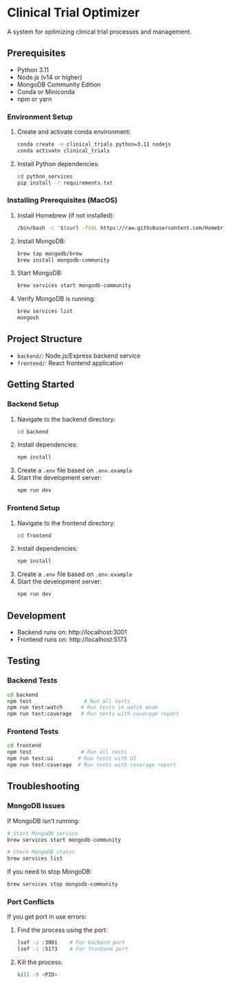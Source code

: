 # Clinical Trial Optimizer

A system for optimizing clinical trial processes and management.

## Prerequisites

- Python 3.11
- Node.js (v14 or higher)
- MongoDB Community Edition
- Conda or Miniconda
- npm or yarn

### Environment Setup

1. Create and activate conda environment:
   ```bash
   conda create -n clinical_trials python=3.11 nodejs
   conda activate clinical_trials
   ```

2. Install Python dependencies:
   ```bash
   cd python_services
   pip install -r requirements.txt
   ```

### Installing Prerequisites (MacOS)

1. Install Homebrew (if not installed):
   ```bash
   /bin/bash -c "$(curl -fsSL https://raw.githubusercontent.com/Homebrew/install/HEAD/install.sh)"
   ```

2. Install MongoDB:
   ```bash
   brew tap mongodb/brew
   brew install mongodb-community
   ```

3. Start MongoDB:
   ```bash
   brew services start mongodb-community
   ```

4. Verify MongoDB is running:
   ```bash
   brew services list
   mongosh
   ```

## Project Structure

- `backend/`: Node.js/Express backend service
- `frontend/`: React frontend application

## Getting Started

### Backend Setup

1. Navigate to the backend directory:
   ```bash
   cd backend
   ```
2. Install dependencies:
   ```bash
   npm install
   ```
3. Create a `.env` file based on `.env.example`
4. Start the development server:
   ```bash
   npm run dev
   ```

### Frontend Setup

1. Navigate to the frontend directory:
   ```bash
   cd frontend
   ```
2. Install dependencies:
   ```bash
   npm install
   ```
3. Create a `.env` file based on `.env.example`
4. Start the development server:
   ```bash
   npm run dev
   ```

## Development

- Backend runs on: http://localhost:3001
- Frontend runs on: http://localhost:5173

## Testing

### Backend Tests
```bash
cd backend
npm test                 # Run all tests
npm run test:watch      # Run tests in watch mode
npm run test:coverage   # Run tests with coverage report
```

### Frontend Tests
```bash
cd frontend
npm test                # Run all tests
npm run test:ui        # Run tests with UI
npm run test:coverage  # Run tests with coverage report
```

## Troubleshooting

### MongoDB Issues

If MongoDB isn't running:
```bash
# Start MongoDB service
brew services start mongodb-community

# Check MongoDB status
brew services list
```

If you need to stop MongoDB:
```bash
brew services stop mongodb-community
```

### Port Conflicts

If you get port in use errors:
1. Find the process using the port:
   ```bash
   lsof -i :3001    # For backend port
   lsof -i :5173    # For frontend port
   ```
2. Kill the process:
   ```bash
   kill -9 <PID>
   ``` 